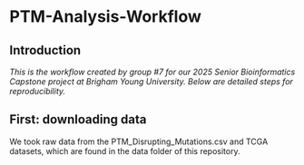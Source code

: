 # PTM-Analysis-Workflow

## Introduction
*This is the workflow created by group #7 for our 2025 Senior Bioinformatics Capstone project at Brigham Young University. Below are detailed steps for reproducibility.* 

## First: downloading data
We took raw data from the PTM_Disrupting_Mutations.csv and TCGA datasets, which are found in the data folder of this repository. 
